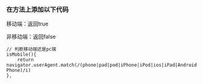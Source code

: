 

### 在方法上添加以下代码

移动端：返回true

非移动端：返回false

```vue
// 判断移动端还是pc端
isMobile(){
    return  navigator.userAgent.match(/(phone|pad|pod|iPhone|iPod|ios|iPad|Android|Mobile|BlackBerry|IEMobile|MQQBrowser|JUC|Fennec|wOSBrowser|BrowserNG|WebOS|Symbian|Windows Phone)/i)
},
```
